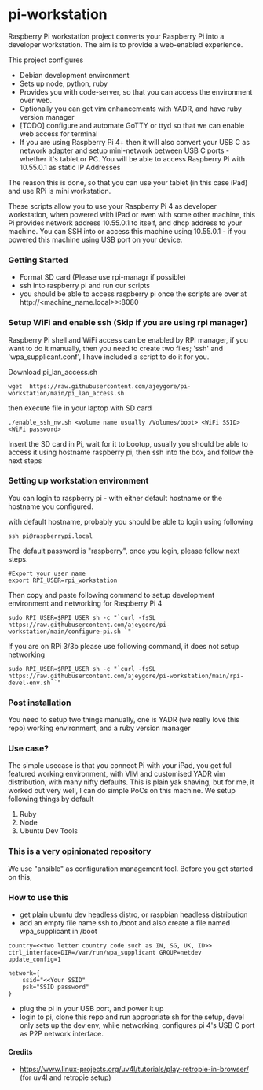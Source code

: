 # pi-workstation
Raspberry Pi workstation project converts your Raspberry Pi into a developer workstation. The aim is to provide a web-enabled experience.

This project configures 

* Debian development environment
* Sets up node, python, ruby
* Provides you with code-server, so that you can access the environment over web.
* Optionally you can get vim enhancements with YADR, and have ruby version manager
* [TODO] configure and automate GoTTY or ttyd so that we can enable web access for terminal
* If you are using Raspberry Pi 4+ then it will also convert your USB C as network adapter and setup mini-network between USB C ports - whether it's tablet or PC. You will be able to access Raspberry Pi with 10.55.0.1 as static IP Addresses

The reason this is done, so that you can use your tablet (in this case iPad) and use RPi is mini workstation.

These scripts allow you to use your Raspberry Pi 4 as developer workstation, when powered with iPad or even with some other machine, this Pi provides network address 10.55.0.1 to itself, and dhcp address to your machine.
You can SSH into or access this machine using 10.55.0.1 - if you powered this machine using USB port on your device.

### Getting Started
* Format SD card (Please use rpi-managr if possible)
* ssh into raspberry pi and run our scripts
* you should be able to access raspberry pi once the scripts are over at http://<machine_name.local>>:8080 



### Setup WiFi and enable ssh (Skip if you are using rpi manager)

Raspberry Pi shell and WiFi access can be enabled by RPi manager, if you want to do it manually, then you need to create two files; 'ssh' and 'wpa_supplicant.conf', I have included a script to do it for you.

Download pi_lan_access.sh

```
wget  https://raw.githubusercontent.com/ajeygore/pi-workstation/main/pi_lan_access.sh
```

then execute file in your laptop with SD card

```
./enable_ssh_nw.sh <volume name usually /Volumes/boot> <WiFi SSID> <WiFi password>
```

Insert the SD card in Pi, wait for it to bootup, usually you should be able to access it using hostname raspberry pi, then ssh into the box, and follow the next steps


### Setting up workstation environment

You can login to raspberry pi - with either default hostname or the hostname you configured. 

with default hostname, probably you should be able to login using following

```
ssh pi@raspberrypi.local
```
The default password is "raspberry", once you login, please follow next steps.

```
#Export your user name
export RPI_USER=rpi_workstation
```

Then copy and paste following command to setup development environment and networking for Raspberry Pi 4

```
sudo RPI_USER=$RPI_USER sh -c "`curl -fsSL https://raw.githubusercontent.com/ajeygore/pi-workstation/main/configure-pi.sh `"
```

If you are on RPi 3/3b please use following command, it does not setup networking

```
sudo RPI_USER=$RPI_USER sh -c "`curl -fsSL https://raw.githubusercontent.com/ajeygore/pi-workstation/main/rpi-devel-env.sh `"
```

### Post installation

You need to setup two things manually, one is YADR (we really love this repo) working environment, and a ruby version manager

### Use case?

The simple usecase is that you connect Pi with your iPad, you get full featured working environment, with VIM and customised YADR vim distribution, with many nifty defaults.
This is plain yak shaving, but for me, it worked out very well, I can do simple PoCs on this machine. We setup following things by default

1. Ruby
2. Node
3. Ubuntu Dev Tools


### This is a very opinionated repository

We use "ansible" as configuration management tool. Before you get started on this, 

### How to use this
* get plain ubuntu dev headless distro, or raspbian headless distribution
* add an empty file name ssh to /boot and also create a file named wpa_supplicant in /boot
```
country=<<two letter country code such as IN, SG, UK, ID>>
ctrl_interface=DIR=/var/run/wpa_supplicant GROUP=netdev
update_config=1

network={
    ssid="<<Your SSID"
    psk="SSID password"
}
```
* plug the pi in your USB port, and power it up
* login to pi, clone this repo and run appropriate sh for the setup, devel only sets up the dev env, while networking, configures pi 4's USB C port as P2P network interface.


#### Credits
* https://www.linux-projects.org/uv4l/tutorials/play-retropie-in-browser/ (for uv4l and retropie setup)
